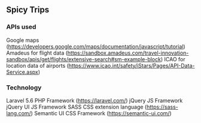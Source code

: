 ## Spicy Trips


### APIs used
Google maps (https://developers.google.com/maps/documentation/javascript/tutorial)
Amadeus for flight data (https://sandbox.amadeus.com/travel-innovation-sandbox/apis/get/flights/extensive-search#sm-example-block)
ICAO for location data of airports (https://www.icao.int/safety/iStars/Pages/API-Data-Service.aspx)

### Technology
Laravel 5.6 PHP Framework (https://laravel.com/)
jQuery JS Framework
jQuery UI JS Framework
SASS CSS extension language (https://sass-lang.com/)
Semantic UI CSS Framework (https://semantic-ui.com/)
